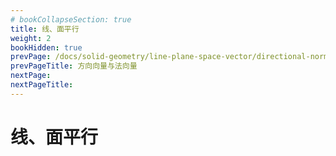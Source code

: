 ```yaml
---
# bookCollapseSection: true
title: 线、面平行
weight: 2
bookHidden: true
prevPage: /docs/solid-geometry/line-plane-space-vector/directional-norm-vector
prevPageTitle: 方向向量与法向量
nextPage: 
nextPageTitle: 
---
```


# 线、面平行

